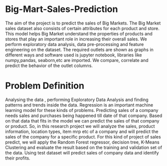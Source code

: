# Big-Mart-Sales-Prediction

The aim of the project is to predict the sales of Big Markets. The Big Market sales dataset also consists of certain attributes for each product and store. This model helps Big Market understand the properties of products and stores that play an important role in increasing their overall sales. We perform exploratory data analysis, data pre-processing and feature engineering on the dataset. The required outlets are shown as graphs in different ways and software used is jupyter notebook, libraries like numpy,pandas, seaborn,etc are imported. We compare, correlate and predict the behavior of the outlet columns.

# Problem Definition

Analysing the data , performing Exploratory Data Analysis and finding patterns and trends inside the data.
Regression is an important machine learning model for these kinds of problems. 
Predicting sales of a company needs sales and purchases being happened till date of that company.
Based on that data that fits in the model we can predict the sales of that company or product. 
So, in this research project we will analyze the sales, product information, location types, item mrp etc of a company and will predict the sales of the company for a specific product. 
For this kind of project of sales predict, we will apply the Random Forest regressor, decision tree, K-Means Clustering and evaluate the result based on the training and validation set of the data.
Using test dataset will predict sales of company data and identify their profits.

